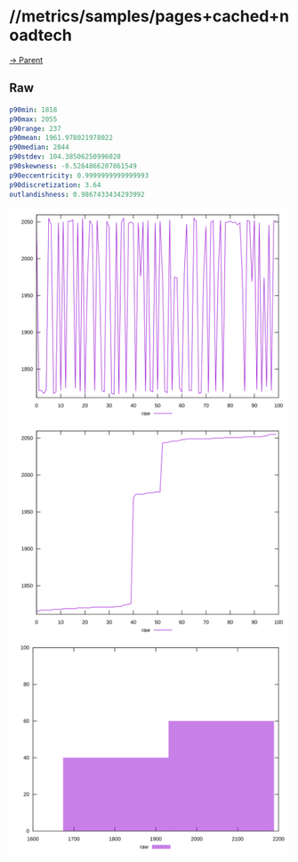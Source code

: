 
# //metrics/samples/pages+cached+noadtech

[→ Parent](../..)


## Raw


```yaml
p90min: 1818
p90max: 2055
p90range: 237
p90mean: 1961.978021978022
p90median: 2044
p90stdev: 104.38506250996028
p90skewness: -0.5264866207861549
p90eccentricity: 0.9999999999999993
p90discretization: 3.64
outlandishness: 0.9867433434293992

```

![PLOT: raw-values](./raw/values.svg)![PLOT: raw-sorted](./raw/sorted.svg)![PLOT: raw-histogram](./raw/histogram.svg)